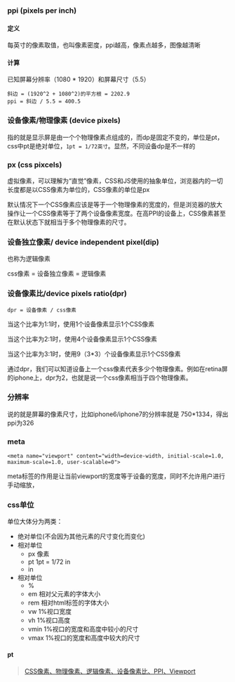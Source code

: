 ### ppi (pixels per inch)
#### 定义
每英寸的像素取值，也叫像素密度，ppi越高，像素点越多，图像越清晰
#### 计算
已知屏幕分辨率（1080 * 1920）和屏幕尺寸（5.5）
```
斜边 = (1920^2 + 1080^2)的平方根 = 2202.9
ppi = 斜边 / 5.5 = 400.5
```
### 设备像素/物理像素 (device pixels)
指的就是显示屏是由一个个物理像素点组成的，而dp是固定不变的，单位是pt，css中pt是绝对单位，`1pt = 1/72英寸`。显然，不同设备dp是不一样的


### px (css pixcels)
虚拟像素，可以理解为“直觉”像素，CSS和JS使用的抽象单位，浏览器内的一切长度都是以CSS像素为单位的，CSS像素的单位是px

默认情况下一个CSS像素应该是等于一个物理像素的宽度的，但是浏览器的放大操作让一个CSS像素等于了两个设备像素宽度。在高PPI的设备上，CSS像素甚至在默认状态下就相当于多个物理像素的尺寸。

### 设备独立像素/ device independent pixel(dip)
也称为逻辑像素

css像素 = 设备独立像素 = 逻辑像素

### 设备像素比/device pixels ratio(dpr)
`dpr = 设备像素 / css像素`

当这个比率为1:1时，使用1个设备像素显示1个CSS像素

当这个比率为2:1时，使用4个设备像素显示1个CSS像素

当这个比率为3:1时，使用9（3*3）个设备像素显示1个CSS像素

通过dpr，我们可以知道设备上一个css像素代表多少个物理像素。例如在retina屏的iphone上，dpr为2，也就是说一个css像素相当于四个物理像素。

### 分辨率
说的就是屏幕的像素尺寸，比如iphone6/iphone7的分辨率就是 750*1334，得出ppi为326

### meta
```
<meta name="viewport" content="width=device-width, initial-scale=1.0, maximum-scale=1.0, user-scalable=0">
```
meta标签的作用是让当前viewport的宽度等于设备的宽度，同时不允许用户进行手动缩放，

### css单位
单位大体分为两类：
* 绝对单位(不会因为其他元素的尺寸变化而变化)
* 相对单位
  * px 像素
  * pt 1pt = 1/72 in
  * in
* 相对单位
  * %
  * em 相对父元素的字体大小
  * rem 相对html标签的字体大小
  * vw 1%视口宽度
  * vh 1%视口高度
  * vmin 1%视口的宽度和高度中较小的尺寸
  * vmax 1%视口的宽度和高度中较大的尺寸
#### pt


> [CSS像素、物理像素、逻辑像素、设备像素比、PPI、Viewport](https://github.com/jawil/blog/issues/21)